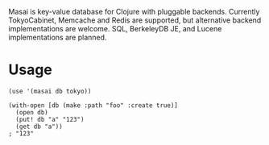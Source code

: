 Masai is key-value database for Clojure with pluggable backends. Currently TokyoCabinet, Memcache and Redis are supported, but alternative backend implementations are welcome. SQL, BerkeleyDB JE, and Lucene implementations are planned.

# Usage

    (use '(masai db tokyo))

    (with-open [db (make :path "foo" :create true)]
      (open db)
      (put! db "a" "123")
      (get db "a"))
    ; "123"
